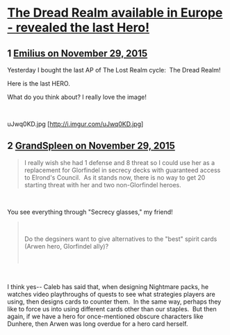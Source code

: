 # [The Dread Realm available in Europe - revealed the last Hero!](https://community.fantasyflightgames.com/topic/194603-the-dread-realm-available-in-europe-revealed-the-last-hero/)

## 1 [Emilius on November 29, 2015](https://community.fantasyflightgames.com/topic/194603-the-dread-realm-available-in-europe-revealed-the-last-hero/?do=findComment&comment=1911322)

Yesterday I bought the last AP of The Lost Realm cycle:  The Dread Realm!

Here is the last HERO.

What do you think about? I really love the image!

 

uJwq0KD.jpg [http://i.imgur.com/uJwq0KD.jpg]

## 2 [GrandSpleen on November 29, 2015](https://community.fantasyflightgames.com/topic/194603-the-dread-realm-available-in-europe-revealed-the-last-hero/?do=findComment&comment=1911588)

> I really wish she had 1 defense and 8 threat so I could use her as a replacement for Glorfindel in secrecy decks with guaranteed access to Elrond's Council.  As it stands now, there is no way to get 20 starting threat with her and two non-Glorfindel heroes.

 

You see everything through "Secrecy glasses," my friend!
 

>  
> 
> Do the degsiners want to give alternatives to the "best" spirit cards (Arwen hero, Glorfindel ally)?
> 
>  

 

I think yes-- Caleb has said that, when designing Nightmare packs, he watches video playthroughs of quests to see what strategies players are using, then designs cards to counter them.  In the same way, perhaps they like to force us into using different cards other than our staples.  But then again, if we have a hero for once-mentioned obscure characters like Dunhere, then Arwen was long overdue for a hero card herself.

